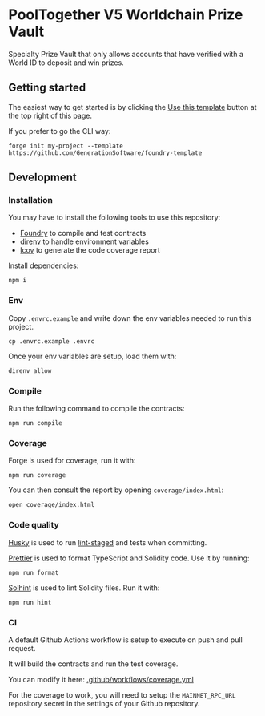 # PoolTogether V5 Worldchain Prize Vault

Specialty Prize Vault that only allows accounts that have verified with a World ID to deposit and win prizes.

## Getting started

The easiest way to get started is by clicking the [Use this template](https://github.com/GenerationSoftware/foundry-template/generate) button at the top right of this page.

If you prefer to go the CLI way:

```
forge init my-project --template https://github.com/GenerationSoftware/foundry-template
```

## Development

### Installation

You may have to install the following tools to use this repository:

- [Foundry](https://github.com/foundry-rs/foundry) to compile and test contracts
- [direnv](https://direnv.net/) to handle environment variables
- [lcov](https://github.com/linux-test-project/lcov) to generate the code coverage report

Install dependencies:

```
npm i
```

### Env

Copy `.envrc.example` and write down the env variables needed to run this project.

```
cp .envrc.example .envrc
```

Once your env variables are setup, load them with:

```
direnv allow
```

### Compile

Run the following command to compile the contracts:

```
npm run compile
```

### Coverage

Forge is used for coverage, run it with:

```
npm run coverage
```

You can then consult the report by opening `coverage/index.html`:

```
open coverage/index.html
```

### Code quality

[Husky](https://typicode.github.io/husky/#/) is used to run [lint-staged](https://github.com/okonet/lint-staged) and tests when committing.

[Prettier](https://prettier.io) is used to format TypeScript and Solidity code. Use it by running:

```
npm run format
```

[Solhint](https://protofire.github.io/solhint/) is used to lint Solidity files. Run it with:

```
npm run hint
```

### CI

A default Github Actions workflow is setup to execute on push and pull request.

It will build the contracts and run the test coverage.

You can modify it here: [.github/workflows/coverage.yml](.github/workflows/coverage.yml)

For the coverage to work, you will need to setup the `MAINNET_RPC_URL` repository secret in the settings of your Github repository.
